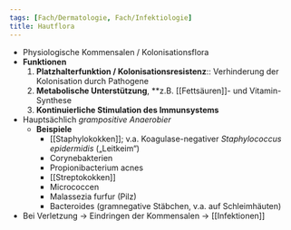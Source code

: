 ```yaml
---
tags: [Fach/Dermatologie, Fach/Infektiologie]
title: Hautflora
---
```

- Physiologische Kommensalen / Kolonisationsflora
- **Funktionen**
    1. **Platzhalterfunktion / Kolonisationsresistenz**:: Verhinderung der Kolonisation durch Pathogene
    2. **Metabolische Unterstützung**, **z.B. [[Fettsäuren]]- und Vitamin-Synthese
    3. **Kontinuierliche Stimulation des Immunsystems**
- Hauptsächlich *grampositive Anaerobier*
    - **Beispiele**
        - [[Staphylokokken]]; v.a. Koagulase-negativer *Staphylococcus epidermidis* („Leitkeim“)
        - Corynebakterien
        - Propionibacterium acnes
        - [[Streptokokken]]
        - Micrococcen
        - Malassezia furfur (Pilz)
        - Bacteroides (gramnegative Stäbchen, v.a. auf Schleimhäuten)
- Bei Verletzung → Eindringen der Kommensalen → [[Infektionen]]